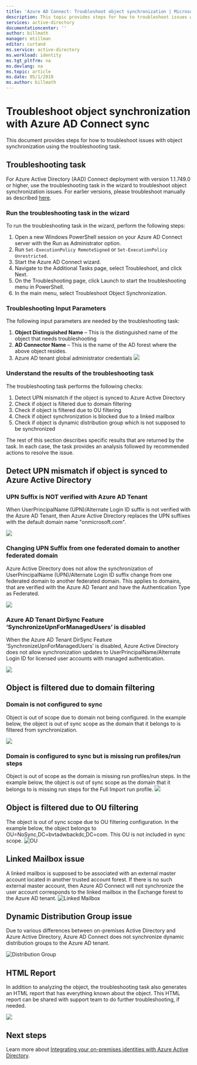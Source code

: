 ```yaml
---
title: 'Azure AD Connect: Troubleshoot object synchronization | Microsoft Docs'
description: This topic provides steps for how to troubleshoot issues with object synchronization using the troubleshooting task.
services: active-directory
documentationcenter: ''
author: billmath
manager: mtillman
editor: curtand
ms.service: active-directory
ms.workload: identity
ms.tgt_pltfrm: na
ms.devlang: na
ms.topic: article
ms.date: 05/1/2018
ms.author: billmath
---
```


# Troubleshoot object synchronization with Azure AD Connect sync
This document provides steps for how to troubleshoot issues with object synchronization using the troubleshooting task.

## Troubleshooting task
For Azure Active Directory (AAD) Connect deployment with version 1.1.749.0 or higher, use the troubleshooting task in the wizard to troubleshoot object synchronization issues. For earlier versions, please troubleshoot manually as described [here](active-directory-aadconnectsync-troubleshoot-object-not-syncing.md).

### Run the troubleshooting task in the wizard
To run the troubleshooting task in the wizard, perform the following steps:

1.	Open a new Windows PowerShell session on your Azure AD Connect server with the Run as Administrator option.
2.	Run `Set-ExecutionPolicy RemoteSigned` or `Set-ExecutionPolicy Unrestricted`.
3.	Start the Azure AD Connect wizard.
4.	Navigate to the Additional Tasks page, select Troubleshoot, and click Next.
5.	On the Troubleshooting page, click Launch to start the troubleshooting menu in PowerShell.
6.	In the main menu, select Troubleshoot Object Synchronization.

### Troubleshooting Input Parameters
The following input parameters are needed by the troubleshooting task:
1.	**Object Distinguished Name** – This is the distinguished name of the object that needs troubleshooting
2.	**AD Connector Name** – This is the name of the AD forest where the above object resides.
3.	Azure AD tenant global administrator credentials
![](media\active-directory-aadconnect-troubleshoot-objectsynch\objsynch1.png)

### Understand the results of the troubleshooting task
The troubleshooting task performs the following checks:

1.	Detect UPN mismatch if the object is synced to Azure Active Directory
2.	Check if object is filtered due to domain filtering
3.	Check if object is filtered due to OU filtering
4.  Check if object synchronization is blocked due to a linked mailbox
5. Check if object is dynamic distribution group which is not supposed to be synchronized

The rest of this section describes specific results that are returned by the task. In each case, the task provides an analysis followed by recommended actions to resolve the issue.

## Detect UPN mismatch if object is synced to Azure Active Directory
### UPN Suffix is NOT verified with Azure AD Tenant
When UserPrincipalName (UPN)/Alternate Login ID suffix is not verified with the Azure AD Tenant, then Azure Active Directory replaces the UPN suffixes with the default domain name "onmicrosoft.com".

![](media\active-directory-aadconnect-troubleshoot-objectsynch\objsynch2.png)

### Changing UPN Suffix from one federated domain to another federated domain
Azure Active Directory does not allow the synchronization of UserPrincipalName (UPN)/Alternate Login ID suffix change from one federated domain to another federated domain. This applies to domains, that are verified with the Azure AD Tenant and have the Authentication Type as Federated.

![](media\active-directory-aadconnect-troubleshoot-objectsynch\objsynch3.png) 

### Azure AD Tenant DirSync Feature ‘SynchronizeUpnForManagedUsers’ is disabled
When the Azure AD Tenant DirSync Feature ‘SynchronizeUpnForManagedUsers’ is disabled, Azure Active Directory does not allow synchronization updates to UserPrincipalName/Alternate Login ID for licensed user accounts with managed authentication.

![](media\active-directory-aadconnect-troubleshoot-objectsynch\objsynch4.png)

## Object is filtered due to domain filtering
### Domain is not configured to sync
Object is out of scope due to domain not being configured. In the example below, the object is out of sync scope as the domain that it belongs to is filtered from synchronization.

![](media\active-directory-aadconnect-troubleshoot-objectsynch\objsynch5.png)

### Domain is configured to sync but is missing run profiles/run steps
Object is out of scope as the domain is missing run profiles/run steps. In the example below, the object is out of sync scope as the domain that it belongs to is missing run steps for the Full Import run profile.
![](media\active-directory-aadconnect-troubleshoot-objectsynch\objsynch6.png)

## Object is filtered due to OU filtering
The object is out of sync scope due to OU filtering configuration. In the example below, the object belongs to OU=NoSync,DC=bvtadwbackdc,DC=com.  This OU is not included in sync scope.
![OU](media\active-directory-aadconnect-troubleshoot-objectsynch\objsynch7.png)

## Linked Mailbox issue
A linked mailbox is supposed to be associated with an external master account located in another trusted account forest. If there is no such external master account, then Azure AD Connect will not synchronize the user account corresponds to the linked mailbox in the Exchange forest to the Azure AD tenant.
![Linked Mailbox](media\active-directory-aadconnect-troubleshoot-objectsynch\objsynch9.png)

## Dynamic Distribution Group issue
Due to various differences between on-premises Active Directory and Azure Active Directory, Azure AD Connect does not synchronize dynamic distribution groups to the Azure AD tenant.

![Distribution Group](media\active-directory-aadconnect-troubleshoot-objectsynch\objsynch10.png)

## HTML Report
In addition to analyzing the object, the troubleshooting task also generates an HTML report that has everything known about the object. This HTML report can be shared with support team to do further troubleshooting, if needed.

![](media\active-directory-aadconnect-troubleshoot-objectsynch\objsynch8.png)

## Next steps
Learn more about [Integrating your on-premises identities with Azure Active Directory](active-directory-aadconnect.md).
